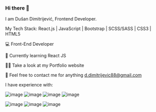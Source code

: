 ### Hi there 👋


I am Dušan Dimitrijević, Frontend Developer.
 
My Tech Stack: React.js | JavaScript | Bootstrap | SCSS/SASS | CSS3 | HTML5

💻 Front-End Developer

🌱 Currently learning React JS

👨‍💻 Take a look at my Portfolio website

💬 Feel free to contact me for anything d.dimitrijevic88@gmail.com

I have experience with:

![image](https://user-images.githubusercontent.com/11027497/217341788-be41ae94-1d00-4c40-b84b-0939e2229223.png)
![image](https://user-images.githubusercontent.com/11027497/217341995-20aa2e74-142d-40e7-9612-87821f27c7be.png)
![image](https://user-images.githubusercontent.com/11027497/217342147-006d607d-c5e8-4f1a-9bb1-89ad7ee3ad10.png)
![image](https://user-images.githubusercontent.com/11027497/217342162-e424a417-785d-4b8c-9a6e-642e8081bd10.png)

![image](https://user-images.githubusercontent.com/11027497/217342192-6c8e58a6-3f40-406f-8a0e-a9d1c6a4f042.png)
![image](https://user-images.githubusercontent.com/11027497/217342211-f854f475-0df4-474c-a1e4-cea773219fb9.png)
![image](https://user-images.githubusercontent.com/11027497/217342234-9117bff0-b1bb-410d-97bd-96511c99bf5c.png)
